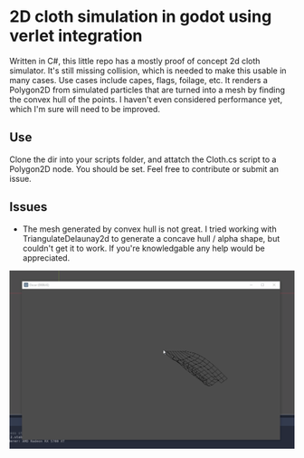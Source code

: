 # 2D cloth simulation in godot using verlet integration

Written in C#, this little repo has a mostly proof of concept 2d cloth simulator. It's still missing collision, which is needed to make this usable in many cases. Use cases include capes, flags, foilage, etc. It renders a Polygon2D from simulated particles that are turned into a mesh by finding the convex hull of the points. I haven't even considered performance yet, which I'm sure will need to be improved.

## Use
Clone the dir into your scripts folder, and attatch the Cloth.cs script to a Polygon2D node. You should be set. Feel free to contribute or submit an issue.

## Issues
- The mesh generated by convex hull is not great. I tried working with TriangulateDelaunay2d to generate a concave hull / alpha shape, but couldn't get it to work. If you're knowledgable any help would be appreciated.

![Example](cloth2d.gif)